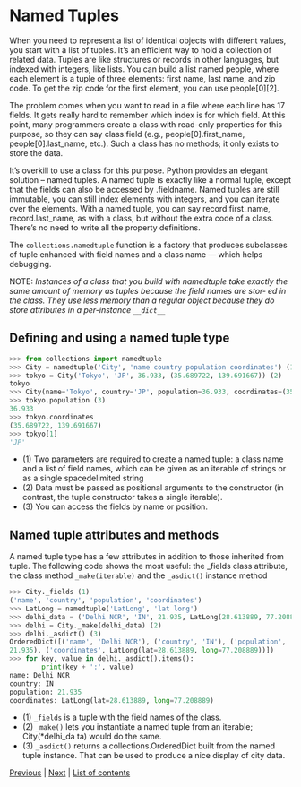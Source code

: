 # Named Tuples

When you need to represent a list of identical objects with different values, you start with a list of tuples. It’s an efficient way to hold a collection of related data. Tuples are like structures or records in other languages, but indexed with integers, like lists. You can build a list named people, where each element is a tuple of three elements: first name, last name, and zip code. To get the zip code for the first element, you can use people[0][2].

The problem comes when you want to read in a file where each line has 17 fields. It gets really hard to remember which index is for which field. At this point, many programmers create a class with read-only properties for this purpose, so they can say class.field (e.g., people[0].first_name, people[0].last_name, etc.). Such a class has no methods; it only exists to store the data.

It’s overkill to use a class for this purpose. Python provides an elegant solution – named tuples. A named tuple is exactly like a normal tuple, except that the fields can also be accessed by .fieldname. Named tuples are still immutable, you can still index elements with integers, and you can iterate over the elements. With a named tuple, you can say record.first_name, record.last_name, as with a class, but without the extra code of a class. There’s no need to write all the property definitions.

The `collections.namedtuple` function is a factory that produces subclasses of tuple
enhanced with field names and a class name — which helps debugging.

NOTE: *Instances of a class that you build with namedtuple take exactly the
same amount of memory as tuples because the field names are stor‐
ed in the class. They use less memory than a regular object because
they do store attributes in a per-instance `__dict__`*

## Defining and using a named tuple type

```python
>>> from collections import namedtuple
>>> City = namedtuple('City', 'name country population coordinates') (1)
>>> tokyo = City('Tokyo', 'JP', 36.933, (35.689722, 139.691667)) (2)
tokyo
>>> City(name='Tokyo', country='JP', population=36.933, coordinates=(35.689722, 139.691667))
>>> tokyo.population (3)
36.933
>>> tokyo.coordinates
(35.689722, 139.691667)
>>> tokyo[1]
'JP'
```

- (1) Two parameters are required to create a named tuple: a class name and a list of
field names, which can be given as an iterable of strings or as a single spacedelimited string 
- (2) Data must be passed as positional arguments to the constructor (in contrast, the
tuple constructor takes a single iterable).
- (3) You can access the fields by name or position.

## Named tuple attributes and methods

A named tuple type has a few attributes in addition to those inherited from tuple.
The following code shows the most useful: the _fields class attribute, the class method
`_make(iterable)` and the `_asdict()` instance method

```python
>>> City._fields (1)
('name', 'country', 'population', 'coordinates')
>>> LatLong = namedtuple('LatLong', 'lat long')
>>> delhi_data = ('Delhi NCR', 'IN', 21.935, LatLong(28.613889, 77.208889))
>>> delhi = City._make(delhi_data) (2)
>>> delhi._asdict() (3)
OrderedDict([('name', 'Delhi NCR'), ('country', 'IN'), ('population',
21.935), ('coordinates', LatLong(lat=28.613889, long=77.208889))])
>>> for key, value in delhi._asdict().items():
        print(key + ':', value)
name: Delhi NCR
country: IN
population: 21.935
coordinates: LatLong(lat=28.613889, long=77.208889)
```

- (1) `_fields` is a tuple with the field names of the class.
- (2) `_make()` lets you instantiate a named tuple from an iterable; City(*delhi_da
ta) would do the same.
- (3) `_asdict()` returns a collections.OrderedDict built from the named tuple
instance. That can be used to produce a nice display of city data.

[Previous](exceptions.md) | [Next](datatypes.md) |
[List of contents](../README.md#basics)